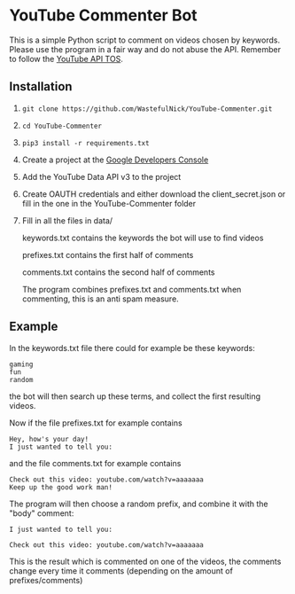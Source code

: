 # YouTube Commenter Bot
This is a simple Python script to comment on videos chosen by keywords.
Please use the program in a fair way and do not abuse the API. Remember to follow the [YouTube API TOS](https://developers.google.com/youtube/terms/api-services-terms-of-service).

## Installation

1. `git clone https://github.com/WastefulNick/YouTube-Commenter.git`
2. `cd YouTube-Commenter`
3. `pip3 install -r requirements.txt`
4. Create a project at the [Google Developers Console](https://console.developers.google.com/)
5. Add the YouTube Data API v3 to the project
6. Create OAUTH credentials and either download the client_secret.json or fill in the one in the YouTube-Commenter folder
7. Fill in all the files in data/ 

	keywords.txt contains the keywords the bot will use to find videos

	prefixes.txt contains the first half of comments

	comments.txt contains the second half of comments
	
	The program combines prefixes.txt and comments.txt when commenting, this is an anti spam measure.
	
## Example

In the keywords.txt file there could for example be these keywords:
``` 
gaming
fun
random
```
the bot will then search up these terms, and collect the first resulting videos.



Now if the file prefixes.txt for example contains 
```
Hey, how's your day!
I just wanted to tell you: 
```
and the file comments.txt for example contains
```
Check out this video: youtube.com/watch?v=aaaaaaa
Keep up the good work man!
```

The program will then choose a random prefix, and combine it with the "body" comment:
```
I just wanted to tell you:

Check out this video: youtube.com/watch?v=aaaaaaa
```

This is the result which is commented on one of the videos, the comments change every time it comments (depending on the amount of prefixes/comments)